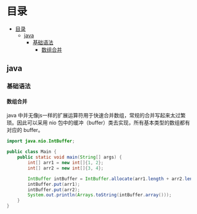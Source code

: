 # 目录

- [目录](#目录)
  - [java](#java)
    - [基础语法](#基础语法)
      - [数组合并](#数组合并)

## java

### 基础语法

#### 数组合并

java 中并无像js一样的扩展运算符用于快速合并数组，常规的合并写起来太过繁琐。因此可以采用 nio 包中的缓冲（buffer）类去实现，所有基本类型的数组都有对应的 buffer。

```java
import java.nio.IntBuffer;

public class Main {
    public static void main(String[] args) {
        int[] arr1 = new int[]{1, 2};
        int[] arr2 = new int[]{3, 4};

        IntBuffer intBuffer = IntBuffer.allocate(arr1.length + arr2.length);
        intBuffer.put(arr1);
        intBuffer.put(arr2);
        System.out.println(Arrays.toString(intBuffer.array()));
    }
}
```